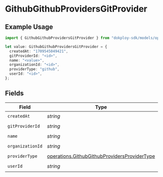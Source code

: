 # GithubGithubProvidersGitProvider

## Example Usage

```typescript
import { GithubGithubProvidersGitProvider } from "dokploy-sdk/models/operations";

let value: GithubGithubProvidersGitProvider = {
  createdAt: "1709545049421",
  gitProviderId: "<id>",
  name: "<value>",
  organizationId: "<id>",
  providerType: "github",
  userId: "<id>",
};
```

## Fields

| Field                                                                                                        | Type                                                                                                         | Required                                                                                                     | Description                                                                                                  |
| ------------------------------------------------------------------------------------------------------------ | ------------------------------------------------------------------------------------------------------------ | ------------------------------------------------------------------------------------------------------------ | ------------------------------------------------------------------------------------------------------------ |
| `createdAt`                                                                                                  | *string*                                                                                                     | :heavy_check_mark:                                                                                           | N/A                                                                                                          |
| `gitProviderId`                                                                                              | *string*                                                                                                     | :heavy_check_mark:                                                                                           | N/A                                                                                                          |
| `name`                                                                                                       | *string*                                                                                                     | :heavy_check_mark:                                                                                           | N/A                                                                                                          |
| `organizationId`                                                                                             | *string*                                                                                                     | :heavy_check_mark:                                                                                           | N/A                                                                                                          |
| `providerType`                                                                                               | [operations.GithubGithubProvidersProviderType](../../models/operations/githubgithubprovidersprovidertype.md) | :heavy_check_mark:                                                                                           | N/A                                                                                                          |
| `userId`                                                                                                     | *string*                                                                                                     | :heavy_check_mark:                                                                                           | N/A                                                                                                          |